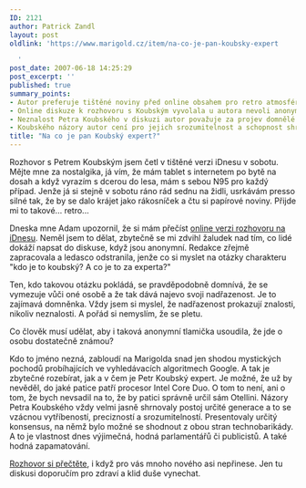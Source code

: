 ```yaml
---
ID: 2121
author: Patrick Zandl
layout: post
oldlink: 'https://www.marigold.cz/item/na-co-je-pan-koubsky-expert

  '
post_date: 2007-06-18 14:25:29
post_excerpt: ''
published: true
summary_points:
- Autor preferuje tištěné noviny před online obsahem pro retro atmosféru.
- Online diskuze k rozhovoru s Koubským vyvolala u autora nevoli anonymními komentáři.
- Neznalost Petra Koubského v diskuzi autor považuje za projev domnělé nadřazenosti.
- Koubského názory autor cení pro jejich srozumitelnost a schopnost shrnout postoje.
title: "Na co je pan Koubský expert?"
---
```


Rozhovor s Petrem Koubským jsem četl v tištěné verzi iDnesu v sobotu. Mějte mne za nostalgika, já vím, že mám tablet s internetem po bytě na dosah a když vyrazím s dcerou do lesa, mám s sebou N95 pro každý případ. Jenže já si stejně v sobotu ráno rád sednu na židli, usrkávám presso silné tak, že by se dalo krájet jako rákosníček a čtu si papírové noviny. Přijde mi to takové... retro... 

Dneska mne Adam upozornil, že si mám přečíst <a href="http://zpravy.idnes.cz/expert-koubsky-internetova-revoluce-nas-zaskocila-fxr-/vedatech.asp?c=A070617_083511_vedatech_jan">online verzi rozhovoru na iDnesu</a>. Neměl jsem to dělat, zbytečně se mi zdvihl žaludek nad tím, co lidé dokáží napsat do diskuse, když jsou anonymní. Redakce zřejmě zapracovala a ledasco odstranila, jenže co si myslet na otázky charakteru "kdo je to koubský? A co je to za experta?"

Ten, kdo takovou otázku pokládá, se pravděpodobně domnívá, že se vymezuje vůči oné osobě a že tak dává najevo svoji nadřazenost. Je to zajímavá domněnka. Vždy jsem si myslel, že nadřazenost prokazují znalosti, nikoliv neznalosti. A pořád si nemyslím, že se pletu. 

Co člověk musí udělat, aby i taková anonymní tlamička usoudila, že jde o osobu dostatečně známou?

Kdo to jméno nezná, zabloudí na Marigolda snad jen shodou mystických pochodů probíhajících ve vyhledávacích algoritmech Google. A tak je zbytečné rozebírat, jak a v čem je Petr Koubský expert. Je možné, že už by nevěděl, do jaké patice patří procesor Intel Core Duo. O tom to není, ani o tom, že bych nevsadil na to, že by patici správně určil sám Otellini. Názory Petra Koubského vždy velmi jasně shrnovaly postoj určité generace a to se vzácnou vytříbeností, precizností a srozumitelností. Presentovaly určitý konsensus, na němž bylo možné se shodnout z obou stran technobarikády. A to je vlastnost dnes výjimečná, hodná parlamentářů či publicistů. A také hodná zapamatování.

<a href="http://zpravy.idnes.cz/expert-koubsky-internetova-revoluce-nas-zaskocila-fxr-/vedatech.asp?c=A070617_083511_vedatech_jan">Rozhovor si přečtěte</a>, i když pro vás mnoho nového asi nepřinese. Jen tu diskusi doporučím pro zdraví a klid duše vynechat.